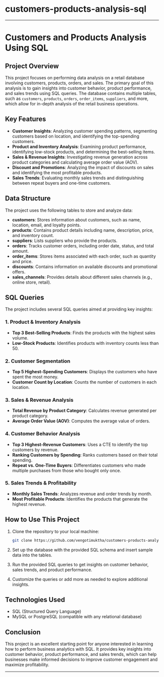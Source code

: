 # customers-products-analysis-sql

---

# Customers and Products Analysis Using SQL

## Project Overview
This project focuses on performing data analysis on a retail database involving customers, products, orders, and sales. The primary goal of this analysis is to gain insights into customer behavior, product performance, and sales trends using SQL queries. The database contains multiple tables, such as `customers`, `products`, `orders`, `order_items`, `suppliers`, and more, which allow for in-depth analysis of the retail business operations.

## Key Features
- **Customer Insights**: Analyzing customer spending patterns, segmenting customers based on location, and identifying the top-spending customers.
- **Product and Inventory Analysis**: Examining product performance, identifying low-stock products, and determining the best-selling items.
- **Sales & Revenue Insights**: Investigating revenue generation across product categories and calculating average order value (AOV).
- **Discount and Promotions**: Analyzing the impact of discounts on sales and identifying the most profitable products.
- **Sales Trends**: Evaluating monthly sales trends and distinguishing between repeat buyers and one-time customers.

## Data Structure
The project uses the following tables to store and analyze data:

- **customers**: Stores information about customers, such as name, location, email, and loyalty points.
- **products**: Contains product details including name, description, price, and inventory count.
- **suppliers**: Lists suppliers who provide the products.
- **orders**: Tracks customer orders, including order date, status, and total amount.
- **order_items**: Stores items associated with each order, such as quantity and price.
- **discounts**: Contains information on available discounts and promotional offers.
- **sales_channels**: Provides details about different sales channels (e.g., online store, retail).

## SQL Queries
The project includes several SQL queries aimed at providing key insights:

### 1. Product & Inventory Analysis
- **Top 3 Best-Selling Products**: Finds the products with the highest sales volume.
- **Low-Stock Products**: Identifies products with inventory counts less than 50.
  
### 2. Customer Segmentation
- **Top 5 Highest-Spending Customers**: Displays the customers who have spent the most money.
- **Customer Count by Location**: Counts the number of customers in each location.
  
### 3. Sales & Revenue Analysis
- **Total Revenue by Product Category**: Calculates revenue generated per product category.
- **Average Order Value (AOV)**: Computes the average value of orders.
  
### 4. Customer Behavior Analysis
- **Top 3 Highest-Revenue Customers**: Uses a CTE to identify the top customers by revenue.
- **Ranking Customers by Spending**: Ranks customers based on their total spending.
- **Repeat vs. One-Time Buyers**: Differentiates customers who made multiple purchases from those who bought only once.
  
### 5. Sales Trends & Profitability
- **Monthly Sales Trends**: Analyzes revenue and order trends by month.
- **Most Profitable Products**: Identifies the products that generate the highest revenue.

## How to Use This Project
1. Clone the repository to your local machine:
   ```bash
   git clone https://github.com/vengotimuktha/customers-products-analysis-sql.git
   ```

2. Set up the database with the provided SQL schema and insert sample data into the tables.

3. Run the provided SQL queries to get insights on customer behavior, sales trends, and product performance.

4. Customize the queries or add more as needed to explore additional insights.

## Technologies Used
- SQL (Structured Query Language)
- MySQL or PostgreSQL (compatible with any relational database)

## Conclusion
This project is an excellent starting point for anyone interested in learning how to perform business analytics with SQL. It provides key insights into customer behavior, product performance, and sales trends, which can help businesses make informed decisions to improve customer engagement and maximize profitability.

---

